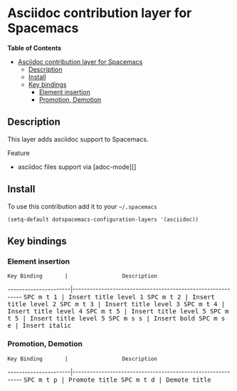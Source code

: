 # Asciidoc contribution layer for Spacemacs

<!-- markdown-toc start - Don't edit this section. Run M-x markdown-toc/generate-toc again -->
**Table of Contents**

- [Asciidoc contribution layer for Spacemacs](#asciidoc-contribution-layer-for-spacemacs)
    - [Description](#description)
    - [Install](#install)
    - [Key bindings](#key-bindings)
        - [Element insertion](#element-insertion)
        - [Promotion, Demotion](#promotion-demotion)

<!-- markdown-toc end -->

## Description

This layer adds asciidoc support to Spacemacs.

Feature
- asciidoc files support via [adoc-mode][]

## Install

To use this contribution add it to your `~/.spacemacs`

```elisp
(setq-default dotspacemacs-configuration-layers '(asciidoc))
```

## Key bindings

### Element insertion

    Key Binding       |                 Description
----------------------|------------------------------------------------------------
<kbd>SPC m t 1<kbd>   | Insert title level 1
<kbd>SPC m t 2<kbd>   | Insert title level 2
<kbd>SPC m t 3<kbd>   | Insert title level 3
<kbd>SPC m t 4<kbd>   | Insert title level 4
<kbd>SPC m t 5<kbd>   | Insert title level 5
<kbd>SPC m t 5<kbd>   | Insert title level 5
<kbd>SPC m s s<kbd>   | Insert bold
<kbd>SPC m s e<kbd>   | Insert italic



### Promotion, Demotion
    Key Binding       |                 Description
----------------------|------------------------------------------------------------
<kbd>SPC m t p<kbd>   | Promote title
<kbd>SPC m t d<kbd>   | Demote title



